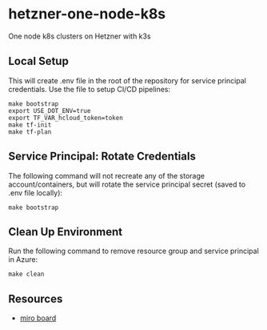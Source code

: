 # hetzner-one-node-k8s
One node k8s clusters on Hetzner with k3s

## Local Setup

This will create .env file in the root of the repository for service principal credentials. Use the file to setup CI/CD pipelines:

```
make bootstrap
export USE_DOT_ENV=true
export TF_VAR_hcloud_token=token
make tf-init
make tf-plan
```

## Service Principal: Rotate Credentials

The following command will not recreate any of the storage account/containers, but will rotate the service principal secret (saved to .env file locally):

```
make bootstrap
```

## Clean Up Environment

Run the following command to remove resource group and service principal in Azure:

```
make clean
```

## Resources
* [miro board](https://miro.com/app/board/uXjVNUrcV7I=/?share_link_id=600413404192)
